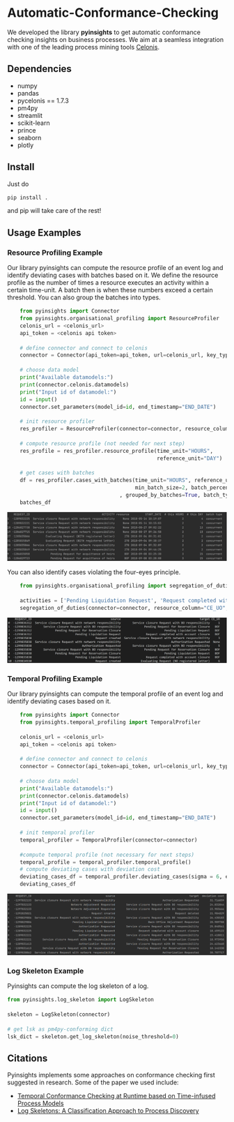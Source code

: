# Automatic-Conformance-Checking

We developed the library **pyinsights** to get automatic conformance checking insights on business processes.
We aim at a seamless integration with one of the leading process mining tools [Celonis](https://www.celonis.com/).

## Dependencies

- numpy
- pandas
- pycelonis == 1.7.3
- pm4py
- streamlit
- scikit-learn
- prince
- seaborn
- plotly

## Install
Just do
```sh
pip install .
```
and pip will take care of the rest!
## Usage Examples

### Resource Profiling Example

Our library pyinsights can compute the resource profile of an event log and
identify deviating cases with batches based on it. We define the resource profile as the
number of times a resource executes an activity within a certain time-unit.
A batch then is when these numbers exceed a certain threshold. You can also group
the batches into types.

```python
    from pyinsights import Connector
    from pyinsights.organisational_profiling import ResourceProfiler
    celonis_url = <celonis_url>
    api_token = <celonis api token>

    # define connector and connect to celonis
    connector = Connector(api_token=api_token, url=celonis_url, key_type="USER_KEY")

    # choose data model
    print("Available datamodels:")
    print(connector.celonis.datamodels)
    print("Input id of datamodel:")
    id = input()
    connector.set_parameters(model_id=id, end_timestamp="END_DATE")

    # init resource profiler
    res_profiler = ResourceProfiler(connector=connector, resource_column="CE_UO")

    # compute resource profile (not needed for next step)
    res_profile = res_profiler.resource_profile(time_unit="HOURS",
                                                reference_unit="DAY")

    # get cases with batches
    df = res_profiler.cases_with_batches(time_unit="HOURS", reference_unit="DAY",
                                         min_batch_size=2, batch_percentage=0.1
                                    , grouped_by_batches=True, batch_types=True)
    batches_df
```

<p align="center">
  <img width="" src="docs/images/batch_detection_with_groups.png" />
</p>

You can also identify cases violating the four-eyes principle.

```python
    from pyinsights.organisational_profiling import segregation_of_duties

    activities = ['Pending Liquidation Request', 'Request completed with account closure']
    segregation_of_duties(connector=connector, resource_column="CE_UO", activities)
```

<p align="center">
  <img src="docs/images/4-eyes.png" />
</p>

### Temporal Profiling Example

Our library pyinsights can compute the temporal profile of an event log and
identify deviating cases based on it.

```python
    from pyinsights import Connector
    from pyinsights.temporal_profiling import TemporalProfiler

    celonis_url = <celonis_url>
    api_token = <celonis api token>

    # define connector and connect to celonis
    connector = Connector(api_token=api_token, url=celonis_url, key_type="USER_KEY")

    # choose data model
    print("Available datamodels:")
    print(connector.celonis.datamodels)
    print("Input id of datamodel:")
    id = input()
    connector.set_parameters(model_id=id, end_timestamp="END_DATE")

    # init temporal profiler
    temporal_profiler = TemporalProfiler(connector=connector)

    #compute temporal profile (not necessary for next steps)
    temporal_profile = temporal_profiler.temporal_profile()
    # compute deviating cases with deviation cost
    deviating_cases_df = temporal_profiler.deviating_cases(sigma = 6, extended_view=False)
    deviating_cases_df
```

<p align="center">
  <img width="" src="docs/images/temporal_deviations_example.PNG" />
</p>

### Log Skeleton Example

Pyinsights can compute the log skeleton of a log.

```python
from pyinsights.log_skeleton import LogSkeleton

skeleton = LogSkeleton(connector)

# get lsk as pm4py-conforming dict
lsk_dict = skeleton.get_log_skeleton(noise_threshold=0)
```

## Citations

Pyinsights implements some approaches on conformance checking first suggested in research.
Some of the paper we used include:

- [Temporal Conformance Checking at Runtime based on Time-infused Process Models](https://arxiv.org/abs/2008.07262)
- [Log Skeletons: A Classification Approach to Process Discovery](https://arxiv.org/abs/1806.08247)
